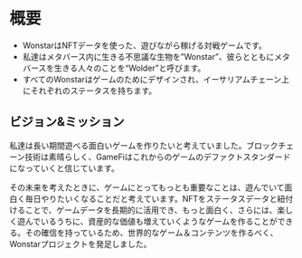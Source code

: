 # 概要

- WonstarはNFTデータを使った、遊びながら稼げる対戦ゲームです。
- 私達はメタバース内に生きる不思議な生物を”Wonstar”、彼らとともにメタバースを生きる人々のことを“Wolder”と呼びます。
- すべてのWonstarはゲームのためにデザインされ、イーサリアムチェーン上にそれぞれのステータスを持ちます。

## ビジョン&ミッション

私達は長い期間遊べる面白いゲームを作りたいと考えていました。ブロックチェーン技術は素晴らしく、GameFiはこれからのゲームのデファクトスタンダードになっていくと信じています。

その未来を考えたときに、ゲームにとってもっとも重要なことは、遊んでいて面白く毎日やりたいくなることだと考えています。NFTをステータスデータと紐付けることで、ゲームデータを長期的に活用でき、もっと面白く、さらには、楽しく遊んでいるうちに、資産的な価値も増えていくようなゲームを作ることができる。その確信を持っているため、世界的なゲーム＆コンテンツを作るべく、Wonstarプロジェクトを発足しました。
